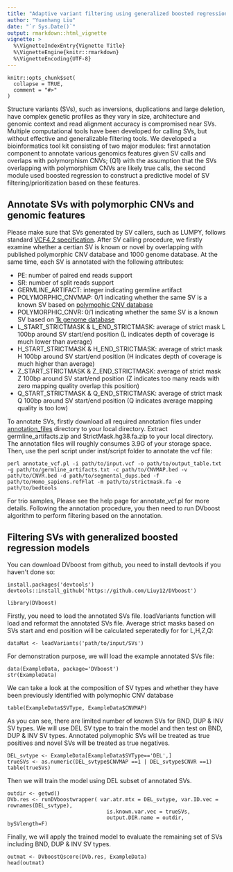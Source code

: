 ```yaml
---
title: "Adaptive variant filtering using generalized boosted regression models"
author: "Yuanhang Liu"
date: "`r Sys.Date()`"
output: rmarkdown::html_vignette
vignette: >
  %\VignetteIndexEntry{Vignette Title}
  %\VignetteEngine{knitr::rmarkdown}
  %\VignetteEncoding{UTF-8}
---
```


```{r setup, include = FALSE}
knitr::opts_chunk$set(
  collapse = TRUE,
  comment = "#>"
)
```


Structure variants (SVs), such as inversions, duplications and large deletion, have complex genetic profiles as they vary in size, architecture and genomic context and read alignment accuracy is compromised near SVs.  Multiple computational tools have been developed for calling SVs, but without effective and generalizable filtering tools. We developed a bioinformatics tool kit consisting of two major modules: first annotation component to annotate various genomics features given SV calls and overlaps with polymorphism CNVs; (Q1) with the assumption that the SVs overlapping with polymorphism CNVs are likely true calls, the second module used boosted regression to construct a predictive model of SV filtering/prioritization based on these features.

## Annotate SVs with polymorphic CNVs and genomic features
Please make sure that SVs generated by SV callers, such as LUMPY, follows standard [VCF4.2 specification](https://samtools.github.io/hts-specs/VCFv4.2.pdf). After SV calling procedure, we firstly examine whether a certian SV is known or novel by overlapping with published polymorphic CNV database and 1000 genome database. At the same time, each SV is  annotated with the following attributes:
* PE: number of paired end reads support
* SR: number of split reads support
* GERMLINE_ARTIFACT: integer indicating germline artifact
* POLYMORPHIC_CNVMAP: 0/1 indicating whether the same SV is a known SV based on [polymophic CNV database](https://www.nature.com/articles/nrg3871)
* POLYMORPHIC_CNVR: 0/1 indicating whether the same SV is a known SV based on [1k genome database](https://www.nature.com/articles/nature15393)
* L_START_STRICTMASK & L_END_STRICTMASK: average of strict mask L 100bp around SV start/end position (L indicates depth of coverage is much lower than average)
* H_START_STRICTMASK & H_END_STRICTMASK: average of strict mask H 100bp around SV start/end position (H indicates depth of coverage is much higher than average)
* Z_START_STRICTMASK & Z_END_STRICTMASK: average of strict mask Z 100bp around SV start/end position (Z indicates too many reads with zero mapping quality overlap this position)
* Q_START_STRICTMASK & Q_END_STRICTMASK: average of strict mask Q 100bp around SV start/end position (Q indicates average mapping quality is too low)

To annotate SVs, firstly download all required annotation files under [annotation_files](https://github.com/Liuy12/DVboost_files/) directory to your local directory. Extract germline_artifacts.zip and StrictMask.hg38.fa.zip to your local directory. The annotation files will roughly consumes 3.9G of your storage space. Then, use the perl script under inst/script folder to annotate the vcf file:

```{r, engine='perl', eval=FALSE}
perl annotate_vcf.pl -i path/to/input.vcf -o path/to/output_table.txt -g path/to/germline_artifacts.txt -c path/to/CNVMAP.bed -v path/to/CNVR.bed -d path/to/segmental_dups.bed -f path/to/Homo_sapiens.refFlat -m path/to/strictmask.fa -e path/to/bedtools
```

For trio samples, Please see the help page for annotate_vcf.pl for more details. Following the annotation procedure, you then need to run DVboost algorithm to perform filtering based on the annotation.

## Filtering SVs with generalized boosted regression models
You can download DVboost from github, you need to install devtools if you haven't done so:
```{r, eval=FALSE}
install.packages('devtools')
devtools::install_github('https://github.com/Liuy12/DVboost')
```
```{r}
library(DVboost)
```



Firstly, you need to load the annotated SVs file. loadVariants function will load and reformat the annotated SVs file. Average strict masks based on SVs start and end position will be calculated seperatedly for for L,H,Z,Q:
```{r, eval=FALSE}
dataMat <- loadVariants('path/to/input/SVs')
```

For demonstration purpose, we will load the example annotated SVs file:
```{r}
data(ExampleData, package='DVboost')
str(ExampleData)
```

We can take a look at the composition of SV types and whether they have been previously identified with polymophic CNV database
```{r}
table(ExampleData$SVType, ExampleData$CNVMAP)
```

As you can see, there are limited number of known SVs for BND, DUP & INV SV types. We will use DEL SV type to train the model and then test on BND, DUP & INV SV types. Annotated polymophic SVs will be treated as true positives and novel SVs will be treated as true negatives. 
```{r}
DEL_svtype <- ExampleData[ExampleData$SVType=='DEL',]
trueSVs <- as.numeric(DEL_svtype$CNVMAP ==1 | DEL_svtype$CNVR ==1)
table(trueSVs)
```

Then we will train the model using DEL subset of annotated SVs.
```{r}
outdir <- getwd()
DVb.res <- runDVboostwrapper( var.atr.mtx = DEL_svtype, var.ID.vec = rownames(DEL_svtype),
                                is.known.var.vec = trueSVs,
                                output.DIR.name = outdir, bySVlength=F)
```

Finally, we will apply the trained model to evaluate the remaining set of SVs including BND, DUP & INV SV types.
```{r}
outmat <- DVboostQscore(DVb.res, ExampleData)
head(outmat)
```







